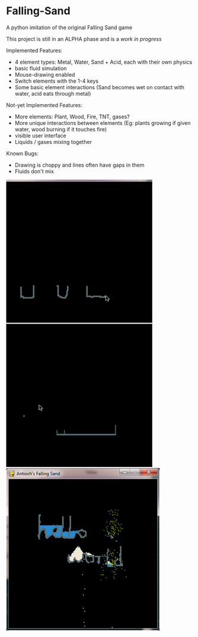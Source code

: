 # Falling-Sand
A python imitation of the original Falling Sand game

This project is still in an ALPHA phase and is a *work in progress*

Implemented Features:
- 4 element types: Metal, Water, Sand + Acid, each with their own physics
- basic fluid simulation
- Mouse-drawing enabled
- Switch elements with the 1-4 keys
- Some basic element interactions (Sand becomes wet on contact with water, acid eats through metal)

Not-yet Implemented Features:
- More elements: Plant, Wood, Fire, TNT, gases?
- More unique interactions between elements (Eg: plants growing if given water, wood burning if it touches fire)
- visible user interface
- Liquids / gases mixing together

Known Bugs:
- Drawing is choppy and lines often have gaps in them
- Fluids don't mix

![Alpha Screenshot](elementtest.gif)
![Alpha Screenshot](wetsand.gif)
![Alpha Screenshot](alpha.png)
